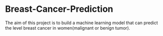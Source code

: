 # Breast-Cancer-Prediction
The aim of this project is to build a machine learning model that can predict the level breast cancer in women(malignant or benign tumor).
